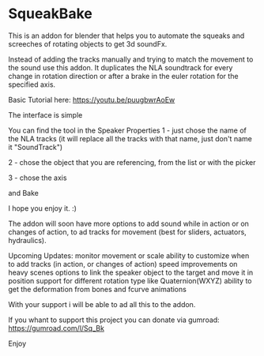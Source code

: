 # SqueakBake

This is an addon for blender that helps you to automate the squeaks and screeches of rotating objects to get 3d soundFx.

  Instead of adding the tracks manually and trying to match the movement to the sound use this addon. It duplicates the NLA soundtrack for every change in rotation direction or after a brake in the euler rotation for the specified axis.

Basic Tutorial here:
https://youtu.be/puugbwrAoEw

The interface is simple
          


You can find the tool in the Speaker Properties
1 - just chose the name of the NLA tracks (it will replace all the tracks with that name, just don't name it "SoundTrack")

2 - chose the object that you are referencing, from the list or with the picker

3 - chose the axis

and Bake



I hope you enjoy it. :)

The addon will soon have more options to add sound while in action or on changes of action, to ad tracks for movement (best for sliders, actuators, hydraulics).

Upcoming Updates:
monitor movement or scale
ability to customize when to add tracks (in action, or changes of action)
speed improvements on heavy scenes 
options to link the speaker object to the target and move it in position
support for different rotation type like Quaternion(WXYZ)
ability to get the deformation from bones and fcurve animations


With your support i will be able to ad all this to the addon.

If you whant to support this project you can donate via gumroad:
https://gumroad.com/l/Sq_Bk

Enjoy
